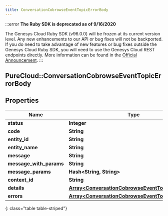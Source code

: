 ```yaml
---
title: ConversationCobrowseEventTopicErrorBody
---
```


:::error
**The Ruby SDK is deprecated as of 9/16/2020**

The Genesys Cloud Ruby SDK (v96.0.0) will be frozen at its current version level. Any new enhancements to our API or bug fixes will not be backported. If you do need to take advantage of new features or bug fixes outside the Genesys Cloud Ruby SDK, you will need to use the Genesys Cloud REST endpoints directly. More information can be found in the [Official Announcement](https://developer.mypurecloud.com/forum/t/announcement-genesys-cloud-ruby-sdk-end-of-life/8850).
:::


## PureCloud::ConversationCobrowseEventTopicErrorBody

## Properties

|Name | Type | Description | Notes|
|------------ | ------------- | ------------- | -------------|
| **status** | **Integer** |  | [optional] |
| **code** | **String** |  | [optional] |
| **entity_id** | **String** |  | [optional] |
| **entity_name** | **String** |  | [optional] |
| **message** | **String** |  | [optional] |
| **message_with_params** | **String** |  | [optional] |
| **message_params** | **Hash&lt;String, String&gt;** |  | [optional] |
| **context_id** | **String** |  | [optional] |
| **details** | [**Array&lt;ConversationCobrowseEventTopicDetail&gt;**](ConversationCobrowseEventTopicDetail.html) |  | [optional] |
| **errors** | [**Array&lt;ConversationCobrowseEventTopicErrorBody&gt;**](ConversationCobrowseEventTopicErrorBody.html) |  | [optional] |
{: class="table table-striped"}


